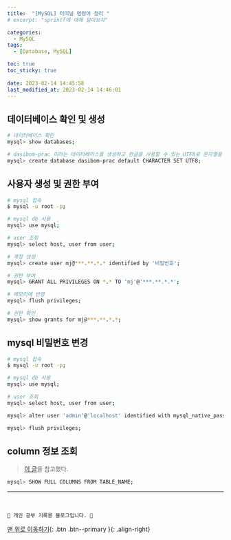 ```yaml
---
title:  "[MySQL] 터미널 명령어 정리 "
# excerpt: "sprintf에 대해 알아보자"

categories:
  - MySQL
tags:
  - [Database, MySQL]

toc: true
toc_sticky: true
 
date: 2023-02-14 14:45:58
last_modified_at: 2023-02-14 14:46:01
---
```


## 데이터베이스 확인 및 생성

```bash
# 데이터베이스 확인
mysql> show databases;

# dasibom-prac 이라는 데이터베이스를 생성하고 한글을 사용할 수 있는 UTF8로 문자열을 저장
mysql> create database dasibom-prac default CHARACTER SET UTF8; 
```

## 사용자 생성 및 권한 부여

```bash
# mysql 접속
$ mysql -u root -p; 

# mysql db 사용
mysql> use mysql; 

# user 조회
mysql> select host, user from user; 

# 계정 생성
mysql> create user mj@***.**.*.* identified by '비밀번호'; 

# 권한 부여
mysql> GRANT ALL PRIVILEGES ON *.* TO 'mj'@'***.**.*.*'; 

# 메모리에 반영
mysql> flush privileges; 

# 권한 확인
mysql> show grants for mj@***.**.*.*; 
```

## mysql 비밀번호 변경

```bash
# mysql 접속
$ mysql -u root -p;

# mysql db 사용
mysql> use mysql; 

# user 조회
mysql> select host, user from user; 

mysql> alter user 'admin'@'localhost' identified with mysql_native_password by 'admin';

mysql> flush privileges;
```


## column 정보 조회
> [이 글](https://hermeslog.tistory.com/358)을 참고했다.

```bash
mysql> SHOW FULL COLUMNS FROM TABLE_NAME;
```




***
<br>


    💛 개인 공부 기록용 블로그입니다. 👻

[맨 위로 이동하기](#){: .btn .btn--primary }{: .align-right}